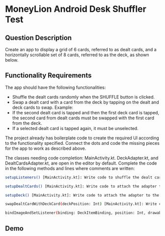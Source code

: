 # MoneyLion Android Desk Shuffler Test

## Question Description
Create an app to display a grid of 6 cards, referred to as dealt cards, and a horizontally scrollable set of 8 cards, referred to as the deck, as shown below.

## Functionality Requirements

The app should have the following functionalities:

- Shuffle the dealt cards randomly when the SHUFFLE button is clicked. 
- Swap a dealt card with a card from the deck by tapping on the dealt and deck cards to swap.
Example: 
- If the second dealt card is tapped and then the first deck card is tapped, the second card from dealt cards must be swapped with the first card from the deck. 
- If a selected dealt card is tapped again, it must be unselected.

The project already has boilerplate code to create the required Ul according to the functionality specified. 
Connect the dots and code the missing pieces for the app to work as described above.

The classes needing code completion: MainActivity.kt. DeckAdapter.kt, and DealtCardsAdapter.kt, are open in the editor by default. 
Complete the code in the following methods and lines where comments are written:

```sh
setupListeners() [MainActivity.kt]: Write code to shuffle the dealt cards and update the grid in the UI.
```

```sh
setupDealtCards() [MainActivity.kt]: Write code to attach the adapter to the dealtCards GridView and update the selected card in the dealtCards using the position provided by the OnltemClickListener callback.
```

```sh
setupDeck() [MainActivity.kt]: Write code to attach the adapter to the deck RecyclerView.
```

```sh
swapDealtCardWithDeckCard(deckPosition: Int) [MainActivity.kt]: Write code to swap the selected card in the dealtCards with the selected card from the deck.
```

```sh
bindImageAndSetListener(binding: DeckItemBinding, position: Int, drawableld: Int) [DeckAdapter.kt]: Write code to bind the image to the ViewHolder and invoke the itemTapListener when any item is tapped.
```
## Demo